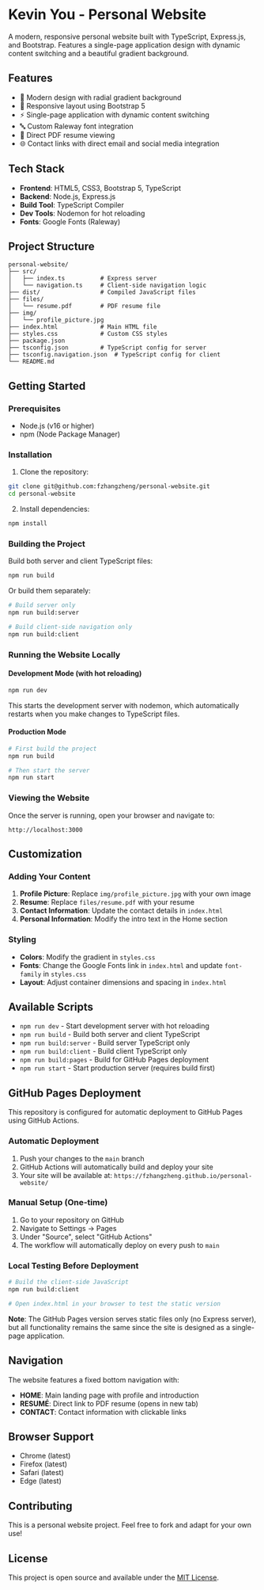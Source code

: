 # Kevin You - Personal Website

A modern, responsive personal website built with TypeScript, Express.js, and Bootstrap. Features a single-page application design with dynamic content switching and a beautiful gradient background.

## Features

- 🎨 Modern design with radial gradient background
- 📱 Responsive layout using Bootstrap 5
- ⚡ Single-page application with dynamic content switching
- 🔤 Custom Raleway font integration
- 📄 Direct PDF resume viewing
- 🌐 Contact links with direct email and social media integration

## Tech Stack

- **Frontend**: HTML5, CSS3, Bootstrap 5, TypeScript
- **Backend**: Node.js, Express.js
- **Build Tool**: TypeScript Compiler
- **Dev Tools**: Nodemon for hot reloading
- **Fonts**: Google Fonts (Raleway)

## Project Structure

```
personal-website/
├── src/
│   ├── index.ts          # Express server
│   └── navigation.ts     # Client-side navigation logic
├── dist/                 # Compiled JavaScript files
├── files/
│   └── resume.pdf        # PDF resume file
├── img/
│   └── profile_picture.jpg
├── index.html            # Main HTML file
├── styles.css            # Custom CSS styles
├── package.json
├── tsconfig.json         # TypeScript config for server
├── tsconfig.navigation.json  # TypeScript config for client
└── README.md
```

## Getting Started

### Prerequisites

- Node.js (v16 or higher)
- npm (Node Package Manager)

### Installation

1. Clone the repository:
```bash
git clone git@github.com:fzhangzheng/personal-website.git
cd personal-website
```

2. Install dependencies:
```bash
npm install
```

### Building the Project

Build both server and client TypeScript files:
```bash
npm run build
```

Or build them separately:
```bash
# Build server only
npm run build:server

# Build client-side navigation only
npm run build:client
```

### Running the Website Locally

#### Development Mode (with hot reloading)
```bash
npm run dev
```
This starts the development server with nodemon, which automatically restarts when you make changes to TypeScript files.

#### Production Mode
```bash
# First build the project
npm run build

# Then start the server
npm run start
```

### Viewing the Website

Once the server is running, open your browser and navigate to:
```
http://localhost:3000
```

## Customization

### Adding Your Content

1. **Profile Picture**: Replace `img/profile_picture.jpg` with your own image
2. **Resume**: Replace `files/resume.pdf` with your resume
3. **Contact Information**: Update the contact details in `index.html`
4. **Personal Information**: Modify the intro text in the Home section

### Styling

- **Colors**: Modify the gradient in `styles.css`
- **Fonts**: Change the Google Fonts link in `index.html` and update `font-family` in `styles.css`
- **Layout**: Adjust container dimensions and spacing in `index.html`

## Available Scripts

- `npm run dev` - Start development server with hot reloading
- `npm run build` - Build both server and client TypeScript
- `npm run build:server` - Build server TypeScript only  
- `npm run build:client` - Build client TypeScript only
- `npm run build:pages` - Build for GitHub Pages deployment
- `npm run start` - Start production server (requires build first)

## GitHub Pages Deployment

This repository is configured for automatic deployment to GitHub Pages using GitHub Actions.

### Automatic Deployment

1. Push your changes to the `main` branch
2. GitHub Actions will automatically build and deploy your site
3. Your site will be available at: `https://fzhangzheng.github.io/personal-website/`

### Manual Setup (One-time)

1. Go to your repository on GitHub
2. Navigate to Settings → Pages
3. Under "Source", select "GitHub Actions"
4. The workflow will automatically deploy on every push to `main`

### Local Testing Before Deployment

```bash
# Build the client-side JavaScript
npm run build:client

# Open index.html in your browser to test the static version
```

**Note**: The GitHub Pages version serves static files only (no Express server), but all functionality remains the same since the site is designed as a single-page application.

## Navigation

The website features a fixed bottom navigation with:
- **HOME**: Main landing page with profile and introduction
- **RESUMÉ**: Direct link to PDF resume (opens in new tab)
- **CONTACT**: Contact information with clickable links

## Browser Support

- Chrome (latest)
- Firefox (latest)
- Safari (latest)
- Edge (latest)

## Contributing

This is a personal website project. Feel free to fork and adapt for your own use!

## License

This project is open source and available under the [MIT License](LICENSE).